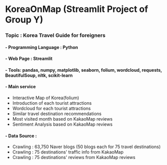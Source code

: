 # KoreaOnMap (Streamlit Project of Group Y)
### Topic : Korea Travel Guide for foreigners
#### - Programming Language : Python
#### - Web Page : Streamlit
#### - Tools: pandas, numpy, matplotlib, seaborn, folium, wordcloud, requests, BeautifulSoup, nltk, scikit-learn
#### - Main service
- Interactive Map of Korea(folium)
- Introduction of each tourist attractions
- Wordcloud for each tourist attractions
- Similar travel destination recommendations
- Most visited month based on KakaoMap reviews
- Sentiment Analysis based on KakaoMap reviews
#### - Data Source : 
- Crawling : 63,750 Naver blogs (50 blogs each for 75 travel destinations)
- Crawling : 75 destinations' traffic info from KakaoMap
- Crawling : 75 destinations' reviews from KakaoMap reviews
